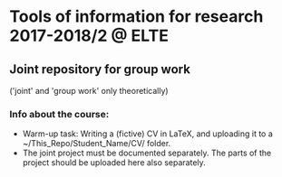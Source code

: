 # Tools of information for research 2017-2018/2 @ ELTE
## Joint repository for group work
('joint' and 'group work' only theoretically)

### Info about the course:
- Warm-up task: Writing a (fictive) CV in LaTeX, and uploading it to a ~/This_Repo/Student_Name/CV/ folder.
- The joint project must be documented separately. The parts of the project should be uploaded here also separately.

